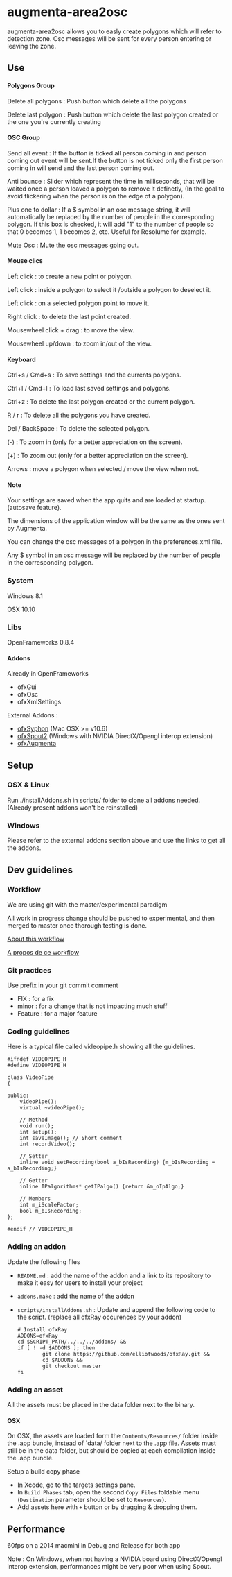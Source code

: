 ﻿# augmenta-area2osc

augmenta-area2osc allows you to easly create polygons which will refer to detection zone. Osc messages will be sent for every person entering or leaving the zone.

## Use

#### Polygons Group

Delete all polygons : Push button which delete all the polygons

Delete last polygon : Push button which delete the last polygon created or the one you're currently creating

#### OSC Group

Send all event : If the button is ticked all person coming in and person coming out event will be sent.If the button is not ticked only the first person coming in will send and the last person coming out.

Anti bounce : Slider which represent the time in milliseconds, that will be waited once a person leaved a polygon to remove it definetly, (In the goal to avoid flickering when the person is on the edge of a polygon).

Plus one to dollar : If a $ symbol in an osc message string, it will automatically be replaced by the number of people in the corresponding polygon. If this box is checked, it will add "1" to the number of people so that 0 becomes 1, 1 becomes 2, etc. Useful for Resolume for example.

Mute Osc : Mute the osc messages going out.

#### Mouse clics

Left click : to create a new point or polygon.

Left click : inside a polygon to select it /outside a polygon to deselect it.

Left click : on a selected polygon point to move it.

Right click : to delete the last point created.

Mousewheel click + drag : to move the view.

Mousewheel up/down : to zoom in/out of the view. 

#### Keyboard

Ctrl+s / Cmd+s : To save settings and the currents polygons.

Ctrl+l / Cmd+l : To load last saved settings and polygons.

Ctrl+z : To delete the last polygon created or the current polygon.

R / r : To delete all the polygons you have created.

Del / BackSpace : To delete the selected polygon.

(-) : To zoom in (only for a better appreciation on the screen).

(+) : To zoom out (only for a better appreciation on the screen).

Arrows : move a polygon when selected / move the view when not.

#### Note 

Your settings are saved when the app quits and are loaded at startup. (autosave feature).

The dimensions of the application window will be the same as the ones sent by Augmenta.

You can change the osc messages of a polygon in the preferences.xml file.

Any $ symbol in an osc message will be replaced by the number of people in the corresponding polygon.

### System

Windows 8.1

OSX 10.10

### Libs

OpenFrameworks 0.8.4 

#### Addons

Already in OpenFrameworks

- ofxGui
- ofxOsc
- ofxXmlSettings

External Addons :

- [ofxSyphon](https://github.com/astellato/ofxSyphon) (Mac OSX >= v10.6)
- [ofxSpout2](https://github.com/Kj1/ofxSpout2) (Windows with NVIDIA DirectX/Opengl interop extension)
- [ofxAugmenta](https://github.com/Theoriz/ofxAugmenta)

## Setup

### OSX & Linux

Run ./installAddons.sh in scripts/ folder to clone all addons needed. (Already present addons won't be reinstalled)

### Windows

Please refer to the external addons section above and use the links to get all the addons.

## Dev guidelines

### Workflow

We are using git with the master/experimental paradigm

All work in progress change should be pushed to experimental, and then merged to master once thorough testing is done.

[About this workflow](https://www.atlassian.com/en/git/workflows#!workflow-feature-branch)

[A propos de ce workflow](https://www.atlassian.com/fr/git/workflows#!workflow-feature-branch)

### Git practices

Use prefix in your git commit comment

- FIX : for a fix
- minor : for a change that is not impacting much stuff
- Feature : for a major feature

### Coding guidelines

Here is a typical file called videopipe.h showing all the guidelines.

	#ifndef VIDEOPIPE_H
	#define VIDEOPIPE_H

	class VideoPipe
	{

	public:
		videoPipe();
		virtual ~videoPipe();

		// Method
		void run();
		int setup();
		int saveImage(); // Short comment
		int recordVideo();

		// Setter
		inline void setRecording(bool a_bIsRecording) {m_bIsRecording = a_bIsRecording;}

		// Getter
		inline IPalgorithms* getIPalgo() {return &m_oIpAlgo;}
		
		// Members
		int m_iScaleFactor;
		bool m_bIsRecording;
	};

	#endif // VIDEOPIPE_H

### Adding an addon

Update the following files

- `README.md` : add the name of the addon and a link to its repository to make it easy for users to install your project
- `addons.make` : add the name of the addon
- `scripts/installAddons.sh` : Update and append the following code to the script. (replace all ofxRay occurences by your addon)

	```
	# Install ofxRay
	ADDONS=ofxRay
	cd $SCRIPT_PATH/../../../addons/ &&
	if [ ! -d $ADDONS ]; then
	        git clone https://github.com/elliotwoods/ofxRay.git &&
	        cd $ADDONS &&
	        git checkout master
	fi
	```

### Adding an asset

All the assets must be placed in the data folder next to the binary.

#### OSX

On OSX, the assets are loaded form the `Contents/Resources/` folder inside the .app bundle, instead of `data/ folder next to the .app file.
Assets must still be in the data folder, but should be copied at each compilation inside the .app bundle.

Setup a build copy phase

- In Xcode, go to the targets settings pane.
- In `Build Phases` tab, open the second `Copy Files` foldable menu (`Destination` parameter should be set to `Resources`).
- Add assets here with `+` button or by dragging & dropping them.

## Performance

60fps on a 2014 macmini in Debug and Release for both app

Note : On Windows, when not having a NVIDIA board using DirectX/Opengl interop extension, performances might be very poor when using Spout.
